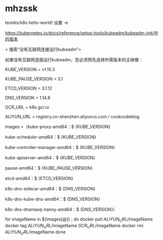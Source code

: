 # mhzssk
testdock8s
hello-world!
设置 -e

<https://kubernetes.io/docs/reference/setup-tools/kubeadm/kubeadm-init/中的版本>

< 搜索“没有互联网连接运行kubeadm”>

如果没有互联网连接运行kubeadm，您必须预先选择所需版本的主映像：

KUBE_VERSION = v1.10.3

KUBE_PAUSE_VERSION = 3.1

ETCD_VERSION = 3.1.12

DNS_VERSION = 1.14.8


GCR_URL = k8s.gcr.io

ALIYUN_URL = registry.cn-shenzhen.aliyuncs.com / cookcodeblog

images =（kube-proxy-amd64：$ {KUBE_VERSION}

kube-scheduler-amd64：$ {KUBE_VERSION}

kube-controller-manager-amd64：$ {KUBE_VERSION}

kube-apiserver-amd64：$ {KUBE_VERSION}

pause-amd64：$ {KUBE_PAUSE_VERSION}

etcd-amd64：$ {ETCD_VERSION}

k8s-dns-sidecar-amd64：$ {DNS_VERSION}

k8s-dns-kube-dns-amd64：$ {DNS_VERSION}

k8s-dns-dnsmasq-nanny-amd64：$ {DNS_VERSION}）


for imageName in ${images[@]} ; do
  docker pull $ALIYUN_URL/$imageName
  docker tag  $ALIYUN_URL/$imageName $GCR_URL/$imageName
  docker rmi $ALIYUN_URL/$imageName
done

